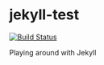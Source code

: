 jekyll-test
===========

[![Build Status](https://travis-ci.org/hdfelix/jekyll-test.svg?branch=master)](https://travis-ci.org/hdfelix/jekyll-test)

Playing around with Jekyll
